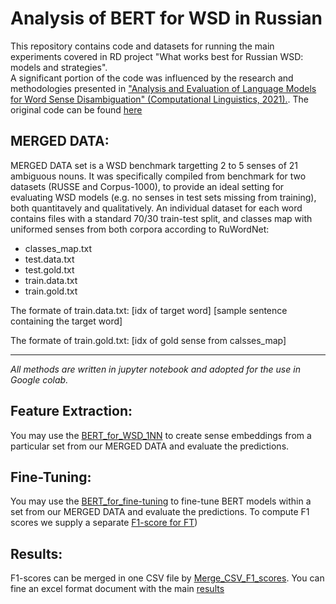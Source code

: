 # Analysis of BERT for WSD in Russian
This repository contains code and datasets for running the main experiments covered in RD project "What works best for Russian WSD: models and strategies".  
A significant portion of the code was influenced by the research and methodologies presented in ["Analysis and Evaluation of Language Models for Word Sense Disambiguation" (Computational Linguistics, 2021).](https://watermark.silverchair.com/coli_a_00405.pdf?token=AQECAHi208BE49Ooan9kkhW_Ercy7Dm3ZL_9Cf3qfKAc485ysgAAAzswggM3BgkqhkiG9w0BBwagggMoMIIDJAIBADCCAx0GCSqGSIb3DQEHATAeBglghkgBZQMEAS4wEQQM8sx8B70p11Fhmhx8AgEQgIIC7jpCSKZW7RzHJO9NxSKnVcFMzxC1aiY1wYQrkfp1iyKm8nGxkS4IJ_HsXNd9vLSTRxJEw8L13XXN3ozoJhI3o5rv04Nue4QUzCMTxFRAgL-joP4XKMYi5b9k7Y-BLq72DNo9myT4HJZr4X4LbJBjb5iifRfDUJN8w9rQZsJb9OH_6Jv_srxd42dA_pP8s58oLw8IhLiiyerflrzTOF6ZCgAMe40KqjYtt-gohbBxUgU-84C3fr1a4PTyvY1pk_vvNkZ16aZtPiKem5pn_bPUXlA1J_l0Q9SNIf0Sn2GyW1RRLcJorZ3NQEIHvwcwH91Nv7iJ0OgoThFXl9T0t6gnBixOJssn4ingyH2BkbEa0-fRbp2SRNq0xkRzwvOGlPU1ee0yQlLhF8aiVe2XfXmdvvvLbhZ6j8hNVwsTOusuyk9ixGWp3AGcaLc72qsrcsg_3IKQok357jeucSTmCjei3Tv4VPrellecHnIMBEFgmcNh-mDREJabmzkF8_c5TLWmySnSbRNVEDhafw_C_vZnDNa7ehxKE-iqitRNHze3mbRShTYoZS4Yps2sn5oGsbt7gAL9kzkMSaU8lk2T5Yb-MadVkvQKNGb5Ypgi7h5gIQC-KbD_97c_tYFsjUk5axT00VujPPFaNYYF7rpsFjSjQkvhKr5z6-CpqbfqaISECl5Hm9zIIEqVzQ340fhLyITZmp9AjcQsODVZMt9yWqf0xSoPtmF8N-ZRjzdyT6eTW7Oc9LhTzj6YHig4N5FnGfOXgbp66ZIedEyBvsCFvkY0jy_qQJmTVo_BsmH5nAHcaLVz5ko_H9w_JIrmgnKA4cekl_8T3jUo7fauNn5k4Vxiy4S1cicwb-elg5u61s8b4vPodgn6sjw4jDbnO8lkoWx3BqcRonCB19ZxTwktSSEUN3Jfie8n21ZcZ4IHu67bkoloyLWUD9Z6LT_JIArBYCtPqIhcRNg_hE2e_LycuS9DlQEVrbiA8okjArrjh2uuOg). The original code can be found [here](https://github.com/danlou/bert-disambiguation)

## MERGED DATA:
MERGED DATA set is a WSD benchmark targetting 2 to 5 senses of 21 ambiguous nouns. It was specifically compiled from benchmark for two datasets (RUSSE and Corpus-1000), to provide an ideal setting for evaluating WSD models (e.g. no senses in test sets missing from training), both quantitavely and qualitatively.
An individual dataset for each word contains files with a standard 70/30 train-test split, and classes map with uniformed senses from both corpora according to RuWordNet:

- classes_map.txt
- test.data.txt
- test.gold.txt
- train.data.txt
- train.gold.txt

The formate of train.data.txt: [idx of target word] [sample sentence containing the target word]

The formate of train.gold.txt: [idx of gold sense from calsses_map]
___________________________________________________________________________________________________________

_All methods are written in jupyter notebook and adopted for the use in Google colab._
## Feature Extraction:

You may use the [BERT_for_WSD_1NN](https://github.com/alanev52/WSD/BERT_for_WSD_1NN.ipynb) to create sense embeddings from a particular set from our MERGED DATA and evaluate the predictions.
## Fine-Tuning:

You may use the [BERT_for_fine-tuning](https://github.com/alanev52/WSD/BERT_for_fine-tuning.ipynb) to fine-tune BERT models within a set from our MERGED DATA and evaluate the predictions.
To compute F1 scores we supply a separate [F1-score for FT](https://github.com/alanev52/WSD/blob/main/F1_score_for_FT.ipynb))

## Results:
F1-scores can be merged in one CSV file by [Merge_CSV_F1_scores](https://github.com/alanev52/WSD/blob/main/Merge_CSV_F1_scores_file.ipynb).
You can fine an excel format document with the main [results](https://github.com/alanev52/WSD/blob/main/results.xlsx)
